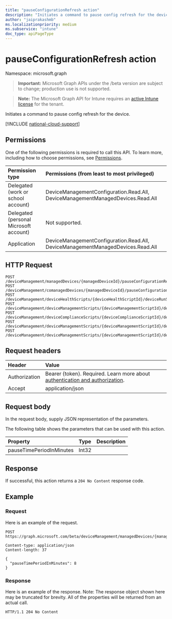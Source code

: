 ```yaml
---
title: "pauseConfigurationRefresh action"
description: "Initiates a command to pause config refresh for the device."
author: "jaiprakashmb"
ms.localizationpriority: medium
ms.subservice: "intune"
doc_type: apiPageType
---
```


# pauseConfigurationRefresh action

Namespace: microsoft.graph

> **Important:** Microsoft Graph APIs under the /beta version are subject to change; production use is not supported.

> **Note:** The Microsoft Graph API for Intune requires an [active Intune license](https://go.microsoft.com/fwlink/?linkid=839381) for the tenant.

Initiates a command to pause config refresh for the device.

[!INCLUDE [national-cloud-support](../../includes/all-clouds.md)]

## Permissions
One of the following permissions is required to call this API. To learn more, including how to choose permissions, see [Permissions](/graph/permissions-reference).

|Permission type|Permissions (from least to most privileged)|
|:---|:---|
|Delegated (work or school account)|DeviceManagementConfiguration.Read.All, DeviceManagementManagedDevices.Read.All|
|Delegated (personal Microsoft account)|Not supported.|
|Application|DeviceManagementConfiguration.Read.All, DeviceManagementManagedDevices.Read.All|

## HTTP Request
<!-- {
  "blockType": "ignored"
}
-->
``` http
POST /deviceManagement/managedDevices/{managedDeviceId}/pauseConfigurationRefresh
POST /deviceManagement/comanagedDevices/{managedDeviceId}/pauseConfigurationRefresh
POST /deviceManagement/deviceHealthScripts/{deviceHealthScriptId}/deviceRunStates/{deviceHealthScriptDeviceStateId}/managedDevice/pauseConfigurationRefresh
POST /deviceManagement/deviceManagementScripts/{deviceManagementScriptId}/deviceRunStates/{deviceManagementScriptDeviceStateId}/managedDevice/pauseConfigurationRefresh
POST /deviceManagement/deviceComplianceScripts/{deviceComplianceScriptId}/deviceRunStates/{deviceComplianceScriptDeviceStateId}/managedDevice/pauseConfigurationRefresh
POST /deviceManagement/deviceManagementScripts/{deviceManagementScriptId}/deviceRunStates/{deviceManagementScriptDeviceStateId}/managedDevice/users/{userId}/managedDevices/{managedDeviceId}/pauseConfigurationRefresh
POST /deviceManagement/deviceManagementScripts/{deviceManagementScriptId}/deviceRunStates/{deviceManagementScriptDeviceStateId}/managedDevice/detectedApps/{detectedAppId}/managedDevices/{managedDeviceId}/pauseConfigurationRefresh
```

## Request headers
|Header|Value|
|:---|:---|
|Authorization|Bearer {token}. Required. Learn more about [authentication and authorization](/graph/auth/auth-concepts).|
|Accept|application/json|

## Request body
In the request body, supply JSON representation of the parameters.

The following table shows the parameters that can be used with this action.

|Property|Type|Description|
|:---|:---|:---|
|pauseTimePeriodInMinutes|Int32||



## Response
If successful, this action returns a `204 No Content` response code.

## Example

### Request
Here is an example of the request.
``` http
POST https://graph.microsoft.com/beta/deviceManagement/managedDevices/{managedDeviceId}/pauseConfigurationRefresh

Content-type: application/json
Content-length: 37

{
  "pauseTimePeriodInMinutes": 8
}
```

### Response
Here is an example of the response. Note: The response object shown here may be truncated for brevity. All of the properties will be returned from an actual call.
``` http
HTTP/1.1 204 No Content
```
